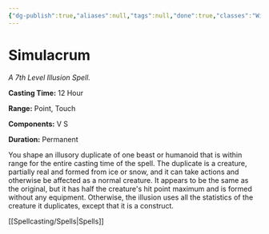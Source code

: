 ```yaml
---
{"dg-publish":true,"aliases":null,"tags":null,"done":true,"classes":"Wizard,","spellLevel":7,"school":"Illusion","source":"PHB","permalink":"/spells/simulacrum/","dgHomeLink":false,"dgPassFrontmatter":true}
---
```


# Simulacrum
*A 7th Level Illusion Spell.*

**Casting Time:** 12 Hour

**Range:** Point, Touch

**Components:** V S 

**Duration:** Permanent

You shape an illusory duplicate of one beast or humanoid that is within range for the entire casting time of the spell. The duplicate is a creature, partially real and formed from ice or snow, and it can take actions and otherwise be affected as a normal creature. It appears to be the same as the original, but it has half the creature's hit point maximum and is formed without any equipment. Otherwise, the illusion uses all the statistics of the creature it duplicates, except that it is a construct.

[[Spellcasting/Spells|Spells]]